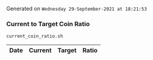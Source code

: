 Generated on `Wednesday 29-September-2021 at 18:21:53`

### Current to Target Coin Ratio
`current_coin_ratio.sh`

Date|Current|Target|Ratio
---|---|---|---
